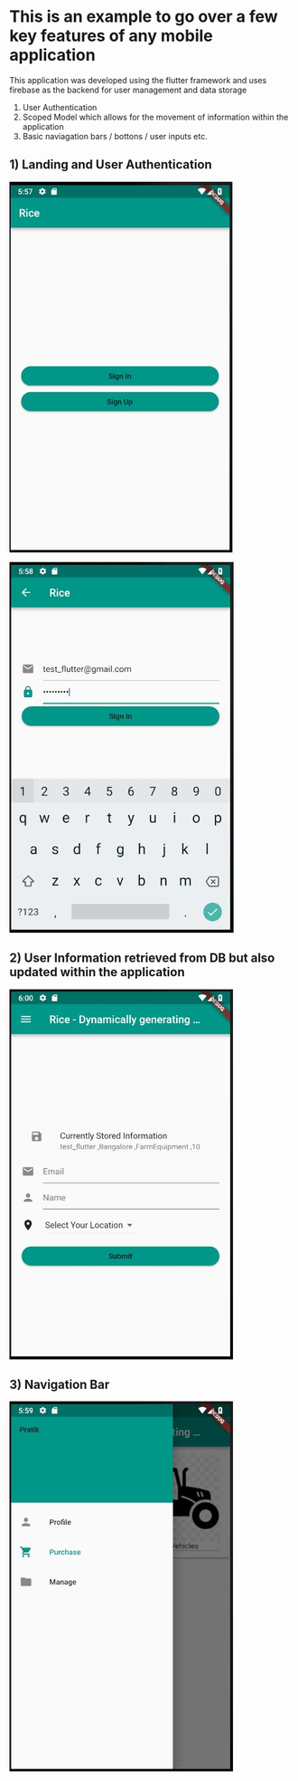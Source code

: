 # This is an example to go over a few key features of any mobile application

This application was developed using the flutter framework and uses firebase as the backend for user management
and data storage

1) User Authentication
2) Scoped Model which allows for the movement of information within the application
3) Basic naviagation bars / bottons / user inputs etc. 

## 1) Landing and User Authentication

![alt text](https://github.com/mltfree/personalProjects/blob/master/mobileAppDev/key_function_demo/images/1%20Landing%20page%20user%20auth.JPG)

![alt text](https://github.com/mltfree/personalProjects/blob/master/mobileAppDev/key_function_demo/images/2%20Auth%20Info.JPG)

## 2) User Information retrieved from DB but also updated within the application

![alt text](https://github.com/mltfree/personalProjects/blob/master/mobileAppDev/key_function_demo/images/4%20User%20Info%20loaded%20from%20DB%20and%20managed%20via%20scoped%20model.JPG)

## 3) Navigation Bar

![alt text](https://github.com/mltfree/personalProjects/blob/master/mobileAppDev/key_function_demo/images/3%20Slider%20Navigation.JPG)





